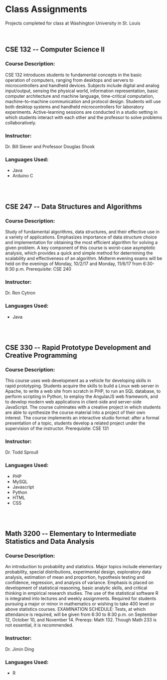 # Class Assignments
Projects completed for class at Washington University in St. Louis
<br />
<br />
<br />
## CSE 132 -- Computer Science II
### Course Description:
CSE 132 introduces students to fundamental concepts in the basic operation of computers, ranging from desktops and servers to microcontrollers and handheld devices. Subjects include digital and analog input/output, sensing the physical world, information representation, basic computer architecture and machine language, time-critical computation, machine-to-machine communication and protocol design. Students will use both desktop systems and handheld microcontrollers for laboratory experiments. Active-learning sessions are conducted in a studio setting in which students interact with each other and the professor to solve problems collaboratively. 
### Instructor:
Dr. Bill Siever and Professor Douglas Shook
### Languages Used: 
* Java
* Arduino C
<br />
<br />

## CSE 247 -- Data Structures and Algorithms
### Course Description:
Study of fundamental algorithms, data structures, and their effective use in a variety of applications. Emphasizes importance of data structure choice and implementation for obtaining the most efficient algorithm for solving a given problem. A key component of this course is worst-case asymptotic analysis, which provides a quick and simple method for determining the scalability and effectiveness of an algorithm. Midterm evening exams will be held on the evenings of Monday, 10/2/17 and Monday, 11/6/17 from 6:30-8:30 p.m. Prerequisite: CSE 240
### Instructor:
Dr. Ron Cytron
### Languages Used: 
* Java
<br />
<br />

## CSE 330 -- Rapid Prototype Development and Creative Programming
### Course Description:
This course uses web development as a vehicle for developing skills in rapid prototyping. Students acquire the skills to build a Linux web server in Apache, to write a web site from scratch in PHP, to run an SQL database, to perform scripting in Python, to employ the AngularJS web framework, and to develop modern web applications in client-side and server-side JavaScript. The course culminates with a creative project in which students are able to synthesize the course material into a project of their own interest. The course implements an interactive studio format: after a formal presentation of a topic, students develop a related project under the supervision of the instructor. Prerequisite: CSE 131
### Instructor:
Dr. Todd Sproull
### Languages Used: 
* PHP
* MySQL
* Javascript
* Python
* HTML
* CSS
<br />
<br />


## Math 3200 -- Elementary to Intermediate Statistics and Data Analysis
### Course Description:
An introduction to probability and statistics. Major topics include elementary probability, special distributions, experimental design, exploratory data analysis, estimation of mean and proportion, hypothesis testing and confidence, regression, and analysis of variance. Emphasis is placed on development of statistical reasoning, basic analytic skills, and critical thinking in empirical research studies. The use of the statistical software R is integrated into lectures and weekly assignments. Required for students pursuing a major or minor in mathematics or wishing to take 400 level or above statistics courses. EXAMINATION SCHEDULE: Tests, at which attendance is required, will be given from 6:30 to 8:30 p.m. on September 12, October 10, and November 14. Prereqs: Math 132. Though Math 233 is not essential, it is recommended.
### Instructor:
Dr. Jimin Ding
### Languages Used: 
* R
